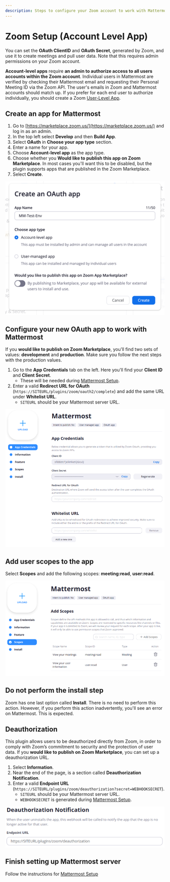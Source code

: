 ```yaml
---
description: Steps to configure your Zoom account to work with Mattermost
---
```


# Zoom Setup \(Account Level App\)

You can set the **OAuth ClientID** and **OAuth Secret**, generated by Zoom, and use it to create meetings and pull user data. Note that this requires admin permissions on your Zoom account.

**Account-level apps** require **an admin to authorize access to all users accounts within the Zoom account**. Individual users in Mattermost are verified by checking their Mattermost email and requesting their Personal Meeting ID via the Zoom API. The user's emails in Zoom and Mattermost accounts should match up. If you prefer for each end user to authorize individually, you should create a Zoom [User-Level App](zoom-setup-user-level-app.md).

## Create an app for Mattermost

1. Go to [https://marketplace.zoom.us/](https://marketplace.zoom.us/) and log in as an admin.
2. In the top left select **Develop** and then **Build App**.
3. Select **OAuth** in **Choose your app type** section.
4. Enter a name for your app.
5. Choose **Account-level app** as the app type.
6. Choose whether you **Would like to publish this app on Zoom Marketplace**. In most cases you'll want this to be disabled, but the plugin supports apps that are published in the Zoom Marketplace. 
7. Select **Create**.

![](../../.gitbook/assets/2020-11-03_09-08-49.png)

## Configure your new OAuth app to work with Mattermost

If you **would like to publish on Zoom Marketplace**, you'll find two sets of values: **development** and **production**. Make sure you follow the next steps with the production values.

1. Go to the **App Credentials** tab on the left. Here you'll find your **Client ID** and **Client Secret**.
   * These will be needed during [Mattermost Setup](../mattermost-setup.md).
2. Enter a valid **Redirect URL for OAuth** \(`https://SITEURL/plugins/zoom/oauth2/complete`\) and add the same URL under **Whitelist URL**.
   * `SITEURL` should be your Mattermost server URL.

![App Credentials screen](../../.gitbook/assets/screenshot-from-2020-06-05-19-34-13%20%282%29.png)

## Add user scopes to the app

Select **Scopes** and add the following scopes: **meeting:read**, **user:read**.

![Scopes screen](../../.gitbook/assets/screenshot-from-2020-06-05-19-37-47%20%282%29.png)

## Do not perform the install step

Zoom has one last option called **Install**. There is no need to perform this action. However, if you perform this action inadvertently, you'll see an error on Mattermost. This is expected.

## Deauthorization

This plugin allows users to be deauthorized directly from Zoom, in order to comply with Zoom’s commitment to security and the protection of user data. If you **would like to publish on Zoom Marketplace**, you can set up a deauthorization URL.

1. Select **Information**.
2. Near the end of the page, is a section called **Deauthorization Notification**.
3. Enter a valid **Endpoint URL** \(`https://SITEURL/plugins/zoom/deauthorization?secret=WEBHOOKSECRET`\).
   * `SITEURL` should be your Mattermost server URL.
   * `WEBHOOKSECRET` is generated during [Mattermost Setup](../mattermost-setup.md).

![Deauthorization Notification section](../../.gitbook/assets/screenshot-from-2020-06-05-20-04-33%20%282%29.png)

## Finish setting up Mattermost server

Follow the instructions for [Mattermost Setup](../mattermost-setup.md)
